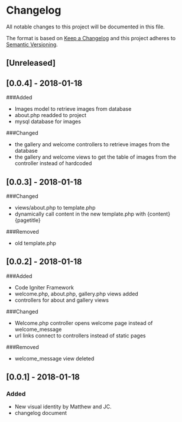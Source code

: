 # Changelog
All notable changes to this project will be documented in this file.

The format is based on [Keep a Changelog](http://keepachangelog.com/en/1.0.0/)
and this project adheres to [Semantic Versioning](http://semver.org/spec/v2.0.0.html).

## [Unreleased]


## [0.0.4] - 2018-01-18
###Added
- Images model to retrieve images from database
- about.php readded to project
- mysql database for images

###Changed 
- the gallery and welcome controllers to retrieve images from the database
- the gallery and welcome views to get the table of images from the controller instead 
	of hardcoded



## [0.0.3] - 2018-01-18

###Changed 
- views/about.php to template.php
- dynamically call content in the new template.php with {content} {pagetitle}

###Removed
- old template.php


## [0.0.2] - 2018-01-18
###Added
- Code Igniter Framework
- welcome.php, about.php, gallery.php views added
- controllers for about and gallery views

###Changed 
- Welcome.php controller opens welcome page instead of welcome_message
- url links connect to controllers instead of static pages

###Removed
- welcome_message view deleted


## [0.0.1] - 2018-01-18
### Added
- New visual identity by Matthew and JC.
- changelog document

